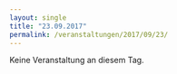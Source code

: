 ```yaml
---
layout: single
title: "23.09.2017"
permalink: /veranstaltungen/2017/09/23/
---
```


Keine Veranstaltung an diesem Tag.
